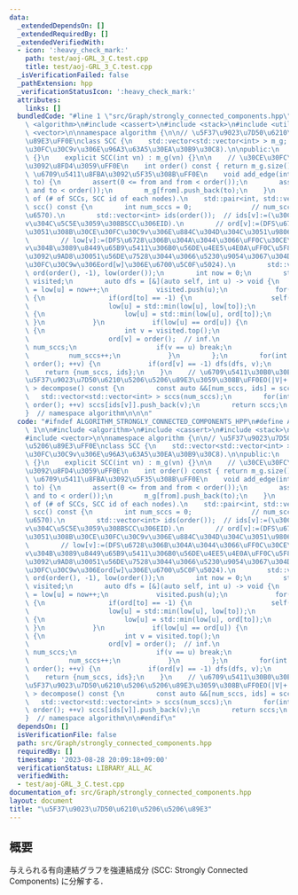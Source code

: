 ```yaml
---
data:
  _extendedDependsOn: []
  _extendedRequiredBy: []
  _extendedVerifiedWith:
  - icon: ':heavy_check_mark:'
    path: test/aoj-GRL_3_C.test.cpp
    title: test/aoj-GRL_3_C.test.cpp
  _isVerificationFailed: false
  _pathExtension: hpp
  _verificationStatusIcon: ':heavy_check_mark:'
  attributes:
    links: []
  bundledCode: "#line 1 \"src/Graph/strongly_connected_components.hpp\"\n\n\n\n#include\
    \ <algorithm>\n#include <cassert>\n#include <stack>\n#include <utility>\n#include\
    \ <vector>\n\nnamespace algorithm {\n\n// \u5F37\u9023\u7D50\u6210\u5206\u5206\
    \u89E3\uFF0E\nclass SCC {\n    std::vector<std::vector<int> > m_g;  // m_g[v][]:=(\u30CE\
    \u30FC\u30C9v\u306E\u96A3\u63A5\u30EA\u30B9\u30C8).\n\npublic:\n    SCC() : SCC(0)\
    \ {}\n    explicit SCC(int vn) : m_g(vn) {}\n\n    // \u30CE\u30FC\u30C9\u6570\
    \u3092\u8FD4\u3059\uFF0E\n    int order() const { return m_g.size(); }\n    //\
    \ \u6709\u5411\u8FBA\u3092\u5F35\u308B\uFF0E\n    void add_edge(int from, int\
    \ to) {\n        assert(0 <= from and from < order());\n        assert(0 <= to\
    \ and to < order());\n        m_g[from].push_back(to);\n    }\n    // return pair\
    \ of (# of SCCs, SCC id of each nodes).\n    std::pair<int, std::vector<int> >\
    \ scc() const {\n        int num_sccs = 0;               // num_sccs:=(SCCs\u306E\
    \u6570).\n        std::vector<int> ids(order());  // ids[v]:=(\u30CE\u30FC\u30C9\
    v\u304C\u5C5E\u3059\u308BSCC\u306EID).\n        // ord[v]:=(DFS\u6728\u306B\u304A\
    \u3051\u308B\u30CE\u30FC\u30C9v\u306E\u884C\u304D\u304C\u3051\u9806\u5E8F).\n\
    \        // low[v]:=(DFS\u6728\u306B\u304A\u3044\u3066\uFF0C\u30CE\u30FC\u30C9\
    v\u304B\u3089\u8449\u65B9\u5411\u306B0\u56DE\u4EE5\u4E0A\uFF0C\u5F8C\u9000\u8FBA\
    \u3092\u9AD8\u30051\u56DE\u7528\u3044\u3066\u5230\u9054\u3067\u304D\u308B\u30CE\
    \u30FC\u30C9w\u306Eord[w]\u306E\u6700\u5C0F\u5024).\n        std::vector<int>\
    \ ord(order(), -1), low(order());\n        int now = 0;\n        std::stack<int>\
    \ visited;\n        auto dfs = [&](auto self, int u) -> void {\n            ord[u]\
    \ = low[u] = now++;\n            visited.push(u);\n            for(int to : m_g[u])\
    \ {\n                if(ord[to] == -1) {\n                    self(self, to);\n\
    \                    low[u] = std::min(low[u], low[to]);\n                } else\
    \ {\n                    low[u] = std::min(low[u], ord[to]);\n               \
    \ }\n            }\n            if(low[u] == ord[u]) {\n                while(true)\
    \ {\n                    int v = visited.top();\n                    visited.pop();\n\
    \                    ord[v] = order();  // inf.\n                    ids[v] =\
    \ num_sccs;\n                    if(v == u) break;\n                }\n      \
    \          num_sccs++;\n            }\n        };\n        for(int v = 0; v <\
    \ order(); ++v) {\n            if(ord[v] == -1) dfs(dfs, v);\n        }\n    \
    \    return {num_sccs, ids};\n    }\n    // \u6709\u5411\u30B0\u30E9\u30D5\u3092\
    \u5F37\u9023\u7D50\u6210\u5206\u5206\u89E3\u3059\u308B\uFF0EO(|V|+|E|).\n    std::vector<std::vector<int>\
    \ > decompose() const {\n        const auto &&[num_sccs, ids] = scc();\n     \
    \   std::vector<std::vector<int> > sccs(num_sccs);\n        for(int v = 0; v <\
    \ order(); ++v) sccs[ids[v]].push_back(v);\n        return sccs;\n    }\n};\n\n\
    }  // namespace algorithm\n\n\n"
  code: "#ifndef ALGORITHM_STRONGLY_CONNECTED_COMPONENTS_HPP\n#define ALGORITHM_STRONGLY_CONNECTED_COMPONENTS_HPP\
    \ 1\n\n#include <algorithm>\n#include <cassert>\n#include <stack>\n#include <utility>\n\
    #include <vector>\n\nnamespace algorithm {\n\n// \u5F37\u9023\u7D50\u6210\u5206\
    \u5206\u89E3\uFF0E\nclass SCC {\n    std::vector<std::vector<int> > m_g;  // m_g[v][]:=(\u30CE\
    \u30FC\u30C9v\u306E\u96A3\u63A5\u30EA\u30B9\u30C8).\n\npublic:\n    SCC() : SCC(0)\
    \ {}\n    explicit SCC(int vn) : m_g(vn) {}\n\n    // \u30CE\u30FC\u30C9\u6570\
    \u3092\u8FD4\u3059\uFF0E\n    int order() const { return m_g.size(); }\n    //\
    \ \u6709\u5411\u8FBA\u3092\u5F35\u308B\uFF0E\n    void add_edge(int from, int\
    \ to) {\n        assert(0 <= from and from < order());\n        assert(0 <= to\
    \ and to < order());\n        m_g[from].push_back(to);\n    }\n    // return pair\
    \ of (# of SCCs, SCC id of each nodes).\n    std::pair<int, std::vector<int> >\
    \ scc() const {\n        int num_sccs = 0;               // num_sccs:=(SCCs\u306E\
    \u6570).\n        std::vector<int> ids(order());  // ids[v]:=(\u30CE\u30FC\u30C9\
    v\u304C\u5C5E\u3059\u308BSCC\u306EID).\n        // ord[v]:=(DFS\u6728\u306B\u304A\
    \u3051\u308B\u30CE\u30FC\u30C9v\u306E\u884C\u304D\u304C\u3051\u9806\u5E8F).\n\
    \        // low[v]:=(DFS\u6728\u306B\u304A\u3044\u3066\uFF0C\u30CE\u30FC\u30C9\
    v\u304B\u3089\u8449\u65B9\u5411\u306B0\u56DE\u4EE5\u4E0A\uFF0C\u5F8C\u9000\u8FBA\
    \u3092\u9AD8\u30051\u56DE\u7528\u3044\u3066\u5230\u9054\u3067\u304D\u308B\u30CE\
    \u30FC\u30C9w\u306Eord[w]\u306E\u6700\u5C0F\u5024).\n        std::vector<int>\
    \ ord(order(), -1), low(order());\n        int now = 0;\n        std::stack<int>\
    \ visited;\n        auto dfs = [&](auto self, int u) -> void {\n            ord[u]\
    \ = low[u] = now++;\n            visited.push(u);\n            for(int to : m_g[u])\
    \ {\n                if(ord[to] == -1) {\n                    self(self, to);\n\
    \                    low[u] = std::min(low[u], low[to]);\n                } else\
    \ {\n                    low[u] = std::min(low[u], ord[to]);\n               \
    \ }\n            }\n            if(low[u] == ord[u]) {\n                while(true)\
    \ {\n                    int v = visited.top();\n                    visited.pop();\n\
    \                    ord[v] = order();  // inf.\n                    ids[v] =\
    \ num_sccs;\n                    if(v == u) break;\n                }\n      \
    \          num_sccs++;\n            }\n        };\n        for(int v = 0; v <\
    \ order(); ++v) {\n            if(ord[v] == -1) dfs(dfs, v);\n        }\n    \
    \    return {num_sccs, ids};\n    }\n    // \u6709\u5411\u30B0\u30E9\u30D5\u3092\
    \u5F37\u9023\u7D50\u6210\u5206\u5206\u89E3\u3059\u308B\uFF0EO(|V|+|E|).\n    std::vector<std::vector<int>\
    \ > decompose() const {\n        const auto &&[num_sccs, ids] = scc();\n     \
    \   std::vector<std::vector<int> > sccs(num_sccs);\n        for(int v = 0; v <\
    \ order(); ++v) sccs[ids[v]].push_back(v);\n        return sccs;\n    }\n};\n\n\
    }  // namespace algorithm\n\n#endif\n"
  dependsOn: []
  isVerificationFile: false
  path: src/Graph/strongly_connected_components.hpp
  requiredBy: []
  timestamp: '2023-08-28 20:09:18+09:00'
  verificationStatus: LIBRARY_ALL_AC
  verifiedWith:
  - test/aoj-GRL_3_C.test.cpp
documentation_of: src/Graph/strongly_connected_components.hpp
layout: document
title: "\u5F37\u9023\u7D50\u6210\u5206\u5206\u89E3"
---
```



## 概要

与えられる有向連結グラフを強連結成分 (SCC: Strongly Connected Components) に分解する．
